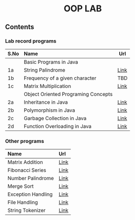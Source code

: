 <h1 align="center">OOP LAB</h1>

## Contents

### Lab record programs

| S.No | Name | Url
|------|:------|--|
||Basic Programs in Java|
| 1a | String Palindrome| [Link](https://github.com/csc-mec/OOPS_lab/blob/main/StringPalindrome.java) |
| 1b | Frequency of a given character | TBD |
| 1c | Matrix Multiplication | [Link](https://github.com/csc-mec/OOPS_lab/blob/main/MatrixMultiplication.java) |
||Object Oriented Programing Concepts|
| 2a | Inheritance in Java | [Link](https://github.com/csc-mec/OOPS_lab/blob/main/InheritanceExample.java) |
| 2b | Polymorphism in Java | [Link](https://github.com/csc-mec/OOPS_lab/blob/main/AbstractClass.java) |
| 2c | Garbage Collection in Java | [Link](https://github.com/csc-mec/OOPS_lab/blob/main/GarbageCollector.java) |
| 2d | Function Overloading in Java | [Link](https://github.com/csc-mec/OOPS_lab/blob/main/FunctionOverloading.java) |

### Other programs

| Name | Url |
|:------|:--|
| Matrix Addition | [Link](https://github.com/csc-mec/OOPS_lab/blob/main/MatrixAddition.java) |
| Fibonacci Series | [Link](https://github.com/csc-mec/OOPS_lab/blob/main/Fibonacci.java) |
| Number Palindrome | [Link](https://github.com/csc-mec/OOPS_lab/blob/main/StringPalindrome.java) |
| Merge Sort | [Link](https://github.com/csc-mec/OOPS_lab/blob/main/MergeSort.java) |
| Exception Handling | [Link](https://github.com/csc-mec/OOPS_lab/blob/main/ExceptionHandlingDemo.java) |
| File Handling | [Link](https://github.com/csc-mec/OOPS_lab/blob/main/FileHandling.java) |
| String Tokenizer | [Link](https://github.com/csc-mec/OOPS_lab/blob/main/StringTokenizerExample.java) |

